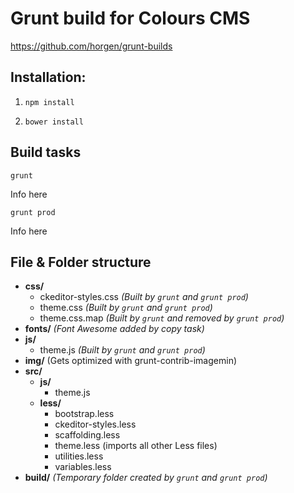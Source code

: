 # Grunt build for Colours CMS
https://github.com/horgen/grunt-builds

## Installation:

1. `npm install`

2. `bower install`

## Build tasks

`grunt`

Info here

`grunt prod`

Info here

## File & Folder structure

* **css/**
    * ckeditor-styles.css *(Built by `grunt` and `grunt prod`)*
    * theme.css *(Built by `grunt` and `grunt prod`)*
    * theme.css.map *(Built by `grunt` and removed by `grunt prod`)*
* **fonts/**  *(Font Awesome added by copy task)*
* **js/**
    * theme.js *(Built by `grunt` and `grunt prod`)*
* **img/** (Gets optimized with grunt-contrib-imagemin)
* **src/**
    * **js/**
        * theme.js
    * **less/**
        * bootstrap.less
        * ckeditor-styles.less
        * scaffolding.less
        * theme.less (imports all other Less files)
        * utilities.less
        * variables.less
* **build/** *(Temporary folder created by `grunt` and `grunt prod`)*
